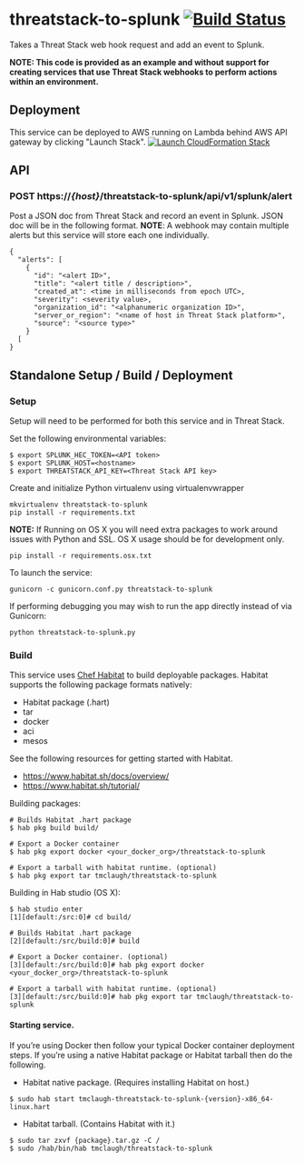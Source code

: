 # threatstack-to-splunk [![Build Status](https://travis-ci.org/threatstack/threatstack-to-splunk.svg?branch=master)](https://travis-ci.org/threatstack/threatstack-to-splunk)

Takes a Threat Stack web hook request and add an event to Splunk.

**NOTE: This code is provided as an example and without support for creating services that use Threat Stack webhooks to perform actions within an environment.**

## Deployment
This service can be deployed to AWS running on Lambda behind AWS API gateway by clicking "Launch Stack".
[![Launch CloudFormation
Stack](https://s3.amazonaws.com/cloudformation-examples/cloudformation-launch-stack.png)](https://console.aws.amazon.com/cloudformation/home?region=us-east-1#/stacks/new?stackName=threatstack-to-splunk&templateURL=https://s3.amazonaws.com/ts-demo-lamba-deploys/threatstack-to-splunk.json)

## API
### POST https://_{host}_/threatstack-to-splunk/api/v1/splunk/alert
Post a JSON doc from Threat Stack and record an event in Splunk.  JSON doc will be in the following format.  __NOTE__: A webhook may contain multiple alerts but this service will store each one individually.
```
{
  "alerts": [
    {
      "id": "<alert ID>",
      "title": "<alert title / description>",
      "created_at": <time in milliseconds from epoch UTC>,
      "severity": <severity value>,
      "organization_id": "<alphanumeric organization ID>",
      "server_or_region": "<name of host in Threat Stack platform>",
      "source": "<source type>"
    }
  [
}
```

## Standalone Setup / Build / Deployment
### Setup
Setup will need to be performed for both this service and in Threat Stack.

Set the following environmental variables:
```
$ export SPLUNK_HEC_TOKEN=<API token>
$ export SPLUNK_HOST=<hostname>
$ export THREATSTACK_API_KEY=<Threat Stack API key>
```

Create and initialize Python virtualenv using virtualenvwrapper
```
mkvirtualenv threatstack-to-splunk
pip install -r requirements.txt
```

__NOTE:__ If Running on OS X you will need extra packages to work around issues with Python and SSL. OS X usage should be for development only.
```
pip install -r requirements.osx.txt
```

To launch the service:
```
gunicorn -c gunicorn.conf.py threatstack-to-splunk
```

If performing debugging you may wish to run the app directly instead of via Gunicorn:
```
python threatstack-to-splunk.py
```

### Build
This service uses [Chef Habitat](http://www.habitat.sh) to build deployable packages.  Habitat supports the following package formats natively:
* Habitat package (.hart)
* tar
* docker
* aci
* mesos

See the following resources for getting started with Habitat.
* https://www.habitat.sh/docs/overview/
* https://www.habitat.sh/tutorial/

Building packages:
```
# Builds Habitat .hart package
$ hab pkg build build/

# Export a Docker container
$ hab pkg export docker <your_docker_org>/threatstack-to-splunk

# Export a tarball with habitat runtime. (optional)
$ hab pkg export tar tmclaugh/threatstack-to-splunk
```

Building in Hab studio (OS X):
```
$ hab studio enter
[1][default:/src:0]# cd build/

# Builds Habitat .hart package
[2][default:/src/build:0]# build

# Export a Docker container. (optional)
[3][default:/src/build:0]# hab pkg export docker <your_docker_org>/threatstack-to-splunk

# Export a tarball with habitat runtime. (optional)
[3][default:/src/build:0]# hab pkg export tar tmclaugh/threatstack-to-splunk
```

#### Starting service.
If you’re using Docker then follow your typical Docker container deployment steps.  If you’re using a native Habitat package or Habitat tarball then do the following.

* Habitat native package.  (Requires installing Habitat on host.)
```
$ sudo hab start tmclaugh-threatstack-to-splunk-{version}-x86_64-linux.hart
```

* Habitat tarball.  (Contains Habitat with it.)
```
$ sudo tar zxvf {package}.tar.gz -C /
$ sudo /hab/bin/hab tmclaugh/threatstack-to-splunk
```

